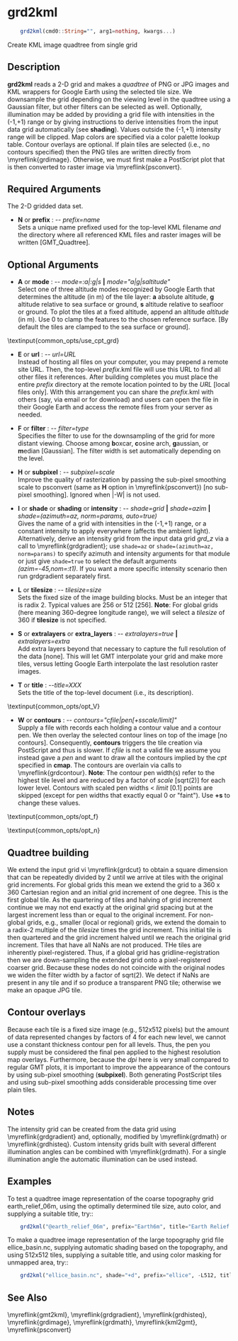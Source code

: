 # grd2kml

```julia
	grd2kml(cmd0::String="", arg1=nothing, kwargs...)
```

Create KML image quadtree from single grid

Description
-----------

**grd2kml** reads a 2-D grid and makes a *quadtree* of PNG or JPG images and KML wrappers for
Google Earth using the selected tile size. We downsample the grid depending on the viewing
level in the quadtree using a Gaussian filter, but other filters can be selected as well.
Optionally, illumination may be added by providing a grid file with intensities in the (-1,+1)
range or by giving instructions to derive intensities from the input data grid automatically
(see **shading**). Values outside the (-1,+1) intensity range will be clipped. Map colors are
specified via a color palette lookup table. Contour overlays are optional. If plain tiles are
selected (i.e., no contours specified) then the PNG tiles are written directly from \myreflink{grdimage}.
Otherwise, we must first make a PostScript plot that is then converted to raster image via \myreflink{psconvert}.

Required Arguments
------------------

The 2-D gridded data set.

- **N** or **prefix** : -- *prefix=name*\
    Sets a unique name prefixed used for the top-level KML filename *and* the
    directory where all referenced KML files and raster images will be written [GMT_Quadtree].

Optional Arguments
------------------

- **A** or **mode** : -- *mode=:a|:g|s* **|** *mode="a|g|saltitude"*\
    Select one of three altitude modes recognized by Google Earth that
    determines the altitude (in m) of the tile layer: **a** absolute
    altitude, **g** altitude relative to sea surface or ground, **s**
    altitude relative to seafloor or ground. To plot the tiles at a
    fixed altitude, append an altitude *altitude* (in m). Use 0 to clamp the
    features to the chosen reference surface. [By default the tiles are clamped
    to the sea surface or ground].

\textinput{common_opts/use_cpt_grd}

- **E** or **url** : -- *url=URL*\
    Instead of hosting all files on your computer, you may prepend a remote site URL. Then,
    the top-level *prefix*.kml file will use this URL to find all other files it references.
    After building completes you must place the entire *prefix* directory at the remote
    location pointed to by the *URL* [local files only]. With this arrangement you can
    share the *prefix*.kml with others (say, via email or for download) and users can
    open the file in their Google Earth and access the remote files from your server as needed.

- **F** or **filter** : -- *filter=type*\
    Specifies the filter to use for the downsampling of the grid for more distant viewing.
    Choose among **b**oxcar, **c**osine arch, **g**aussian, or **m**edian [Gaussian].
    The filter width is set automatically depending on the level.

- **H** or **subpixel** : -- *subpixel=scale*\
    Improve the quality of rasterization by passing the sub-pixel smoothing scale
    to psconvert (same as **H** option in \myreflink{psconvert}) [no sub-pixel smoothing].
    Ignored when |-W| is not used.

- **I** or **shade** or **shading** or **intensity** : -- *shade=grid* **|** *shade=azim* **|** *shade=(azimuth=az, norm=params, auto=true)*\
   Gives the name of a grid with intensities in the (-1,+1) range, or a constant intensity to apply everywhere
   (affects the ambient light). Alternatively, derive an intensity grid from the input data grid *grd\_z* via a
   call to \myreflink{grdgradient}; use `shade=az` or ``shade=(azimuth=az, norm=params)`` to specify azimuth
   and intensity arguments for that module or just give ``shade=true`` to select the default arguments
   *(azim=-45,nom=:t1)*. If you want a more specific intensity scenario then run grdgradient separately first.

- **L** or **tilesize** : -- *tilesize=size*\
    Sets the fixed size of the image building blocks. Must be an integer that is radix 2.
    Typical values are 256 or 512 [256]. **Note**: For global grids (here meaning 360-degree
    longitude range), we will select a *tilesize* of 360 if **tilesize** is not specified.

- **S** or **extralayers** or **extra_layers** : -- *extralayers=true* **|** *extralayers=extra*\
    Add extra layers beyond that necessary to capture the full resolution of the data [none].
    This will let GMT interpolate your grid and make more tiles, versus letting Google Earth
    interpolate the last resolution raster images.

- **T** or **title** : --*title=XXX*\
    Sets the title of the top-level document (i.e., its description).

\textinput{common_opts/opt_V}

- **W** or **contours** : -- *contours="cfile|pen[+sscale/limit]"*\
    Supply a file with records each holding a contour value and a contour pen.
    We then overlay the selected contour lines on top of the image [no contours].
    Consequently, **contours** triggers the tile creation via PostScript and thus is slower.
    If *cfile* is not a valid file we assume you instead gave a *pen* and want
    to draw all the contours implied by the *cpt* specified in **cmap**. The contours
    are overlain via calls to \myreflink{grdcontour}. **Note**: The contour pen width(s)
    refer to the highest tile level and are reduced by a factor of *scale* [sqrt(2)] for each
    lower level. Contours with scaled pen widths < *limit* [0.1] points are skipped (except
    for pen widths that exactly equal 0 or "faint"). Use **+s** to change these values.

\textinput{common_opts/opt_f}

\textinput{common_opts/opt_n}

Quadtree building
-----------------

We extend the input grid vi \myreflink{grdcut} to obtain a square dimension that can be repeatedly divided
by 2 until we arrive at tiles with the original grid increments. For global grids this mean we
extend the grid to a 360 x 360 Cartesian region and an initial grid increment of one
degree. This is the first global tile. As the quartering of tiles and halving of grid
increment continue we may not end exactly at the original grid spacing but at the largest
increment less than or equal to the original increment. For non-global grids, e.g., smaller
(local or regional) grids, we extend the domain to a radix-2 multiple of the *tilesize*
times the grid increment. This initial tile is then quartered and the grid increment halved
until we reach the original grid increment. Tiles that have all NaNs are not produced.
THe tiles are inherently pixel-registered. Thus, if a global grid has gridline-registration then
we are down-sampling the extended grid onto a pixel-registered coarser grid. Because these
nodes do not coincide with the original nodes we widen the filter width by a factor of sqrt(2).
We detect if NaNs are present in any tile and if so produce a transparent PNG tile; otherwise we
make an opaque JPG tile.

Contour overlays
----------------

Because each tile is a fixed size image (e.g., 512x512 pixels) but the amount of data represented
changes by factors of 4 for each new level, we cannot use a constant thickness contour pen for all
levels. Thus, the pen you supply must be considered the final pen applied to the highest resolution
map overlays. Furthermore, because the *dpi* here is very small compared to regular GMT plots, it is
important to improve the appearance of the contours by using sub-pixel smoothing (**subpixel**). Both
generating PostScript tiles and using sub-pixel smoothing adds considerable processing time over
plain tiles.

Notes
-----

The intensity grid can be created from the data grid using \myreflink{grdgradient} and, optionally,
modified by \myreflink{grdmath} or \myreflink{grdhisteq}. Custom intensity grids built with several
different illumination angles can be combined with \myreflink{grdmath}. For a single illumination
angle the automatic illumination can be used instead.

Examples
--------

To test a quadtree image representation of the coarse topography grid earth_relief_06m, using
the optimally determined tile size, auto color, and supplying a suitable title, try::

```julia
    grd2kml("@earth_relief_06m", prefix="Earth6m", title="Earth Relief 6x6 arc minutes", cmap=:earth)
```

To make a quadtree image representation of the large topography grid file ellice_basin.nc,
supplying automatic shading based on the topography, and using 512x512 tiles,
supplying a suitable title, and using color masking for unmapped area, try::

```julia
    grd2kml("ellice_basin.nc", shade="+d", prefix="ellice", -L512, title="Ellice Basin Bathymetry")
```

See Also
--------

\myreflink{gmt2kml},
\myreflink{grdgradient},
\myreflink{grdhisteq},
\myreflink{grdimage},
\myreflink{grdmath},
\myreflink{kml2gmt},
\myreflink{psconvert}
